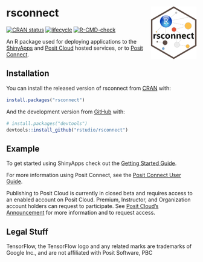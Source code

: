 
<!-- README.md is generated from README.Rmd. Please edit that file -->

# rsconnect <a href='https://rstudio.github.io/rstudioapi/'><img src='man/figures/logo.png' align="right" height="139" /></a>

<!-- badges: start -->

[![CRAN
status](https://www.r-pkg.org/badges/version/rsconnect)](https://cran.r-project.org/package=rsconnect)
[![lifecycle](https://img.shields.io/badge/lifecycle-stable-brightgreen.svg)](https://lifecycle.r-lib.org/articles/stages.html#stable)
[![R-CMD-check](https://github.com/rstudio/rsconnect/workflows/R-CMD-check/badge.svg)](https://github.com/rstudio/rsconnect/actions)
<!-- badges: end -->

An R package used for deploying applications to the
[ShinyApps](https://www.shinyapps.io/) and [Posit
Cloud](https://www.posit.cloud/) hosted services, or to [Posit
Connect](https://www.posit.co/products/enterprise/connect/).

## Installation

You can install the released version of rsconnect from
[CRAN](https://CRAN.R-project.org) with:

``` r
install.packages("rsconnect")
```

And the development version from [GitHub](https://github.com/) with:

``` r
# install.packages("devtools")
devtools::install_github("rstudio/rsconnect")
```

## Example

To get started using ShinyApps check out the [Getting Started
Guide](https://shiny.rstudio.com/articles/shinyapps.html).

For more information using Posit Connect, see the [Posit Connect User
Guide](https://docs.rstudio.com/connect/user/index.html).

Publishing to Posit Cloud is currently in closed beta and requires
access to an enabled account on Posit Cloud. Premium, Instructor, and
Organization account holders can request to participate. See [Posit
Cloud’s Announcement](https://posit.cloud/learn/whats-new) for more
information and to request access.

## Legal Stuff

TensorFlow, the TensorFlow logo and any related marks are trademarks of
Google Inc., and are not affiliated with Posit Software, PBC
